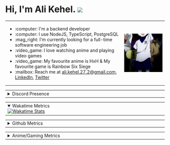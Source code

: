 <h1>Hi, I'm Ali Kehel. <img src="https://media.giphy.com/media/hvRJCLFzcasrR4ia7z/giphy.gif" width="35"></h1>

<table border="0" align="center">
    <tr>
        <td width="650px">
            <ul>
                <li>:computer: I'm a backend developer</li>
                <li>:computer: I use NodeJS, TypeScript, PostgreSQL</li>
                <li>:mag_right: I'm currently looking for a full-time software engineering job</li>
                <li>:video_game: I love watching anime and playing video games</li>                
                <li>:video_game: My favourite anime is HxH & My favourite game is Rainbow Six Siege</li>                
                <li>:mailbox: Reach me at <a href="mailto:ali.kehel.27.2@gmail.com">ali.kehel.27.2@gmail.com</a>, <a href="https://www.linkedin.com/in/alikehel/">LinkedIn</a>, <a href="https://twitter.com/alikehel">Twitter</a></li>
            </ul>
        </td>
        <td width="350px">
            <img
                style="float:left"
                src="./kilua.gif"
                width="100%"
                />
        </td>
    </tr>
</table>

<table border="0" align="center">
    <tr>
        <td width="1000px">
            <details>
                <summary>Discord Presence</summary>
                <a href="https://discord.com/users/428121102561181697" target="_blank">
                    <img
                        src="https://lanyard.cnrad.dev/api/428121102561181697?bg=00000000"
                        alt="Discord Presence"
                        width="1000px"
                        />
                </a>
            </details>
        </td>
    </tr>
</table>

<table border="0" align="center">
    <tr>
        <td width="1000px">
            <details open>
                <summary>Wakatime Metrics</summary>
                <a href="https://wakatime.com" target="_blank">
                    <img
                        src="https://wakatime.com/share/@018c48b6-8e9e-4978-8b66-aebd8fcdb777/8ef5922c-86aa-445e-9020-a3ff7c9dc617.svg"
                        alt="Wakatime Stats"
                        width="1000px"
                        />
                </a>
            </details>
        </td>
    </tr>
</table>

<table border="0" align="center">
    <tr>
        <td width="1000px">
            <details>
                <summary>Github Metrics</summary>
                <a href="https://github.com/lowlighter/metrics" target="_blank">
                    <img
                        src="/metrics.svg"
                        alt="Metrics"
                        width="1000px"
                        />
                </a>
            </details>
        </td>
    </tr>
</table>

<table border="0" align="center">
    <tr>
        <td width="1000px">
            <details>
                <summary>Anime/Gaming Metrics</summary>
                <a href="https://github.com/lowlighter/metrics" target="_blank">
                    <img
                        src="/other-metrics.svg"
                        alt="Other Metrics"
                        width="1000px"
                        />
                </a>
            </details>
        </td>
    </tr>
</table>
